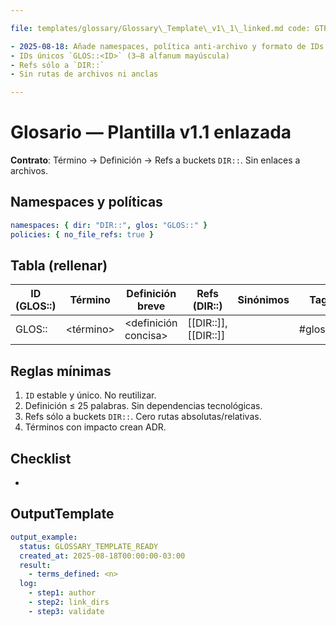 ```yaml
---

file: templates/glossary/Glossary\_Template\_v1\_1\_linked.md code: GTPL11 name: GlossaryTemplateV1\_1Linked version: v1.1.0 date: 2025-08-18 owner: AingZ\_Platform · RwB status: template referencias: [DTT11] triggers: [TRG\_GLOSSARY] cambios:

- 2025-08-18: Añade namespaces, política anti-archivo y formato de IDs. checks:
- IDs únicos `GLOS::<ID>` (3–8 alfanum mayúscula)
- Refs sólo a `DIR::`
- Sin rutas de archivos ni anclas

---
```


# Glosario — Plantilla v1.1 enlazada

**Contrato**: Término → Definición → Refs a buckets `DIR::`. Sin enlaces a archivos.

## Namespaces y políticas

```yaml
namespaces: { dir: "DIR::", glos: "GLOS::" }
policies: { no_file_refs: true }
```

## Tabla (rellenar)

| ID (GLOS::) | Término    | Definición breve      | Refs (DIR::)         | Sinónimos | Tags      |
| ----------- | ---------- | --------------------- | -------------------- | --------- | --------- |
| GLOS::      | \<término> | \<definición concisa> | [[DIR::]], [[DIR::]] |           | #glosario |

## Reglas mínimas

1. `ID` estable y único. No reutilizar.
2. Definición ≤ 25 palabras. Sin dependencias tecnológicas.
3. Refs sólo a buckets `DIR::`. Cero rutas absolutas/relativas.
4. Términos con impacto crean ADR.

## Checklist

-

## OutputTemplate

```yaml
output_example:
  status: GLOSSARY_TEMPLATE_READY
  created_at: 2025-08-18T00:00:00-03:00
  result:
    - terms_defined: <n>
  log:
    - step1: author
    - step2: link_dirs
    - step3: validate
```


